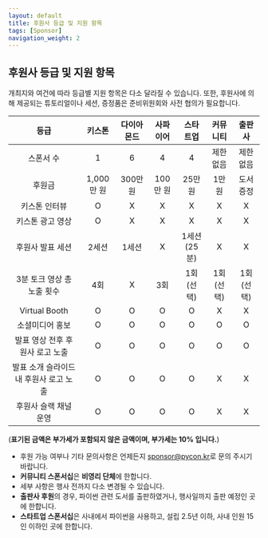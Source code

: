 ```yaml
---
layout: default
title: 후원사 등급 및 지원 항목
tags: [Sponsor]
navigation_weight: 2
---
```


## 후원사 등급 및 지원 항목

개최지와 여건에 따라 등급별 지원 항목은 다소 달라질 수 있습니다. 또한, 후원사에 의해 제공되는 튜토리얼이나 세션, 증정품은 준비위원회와 사전 협의가 필요합니다.

|        등급        |   키스톤    | 다이아몬드  | 사파이어  |         스타트업          |         커뮤니티          |           출판사           |
| :----------------: | :---------: | :---------: | :-------: | :-----------------------: | :-----------------------: | :------------------------: |
| 스폰서 수 |      1      |      6      |     4     |             4             |          제한 없음          |          제한 없음          |
| 후원금 |  1,000만 원  |  300만 원  |  100만 원 |          25만 원          |          1만 원          |         도서 증정         |
| 키스톤 인터뷰 |      O      |      X      |     X     |             X             |             X             |             X              |
| 키스톤 광고 영상 |     O      |     X      |  X |         X          |       X          |          X        |
| 후원사 발표 세션 |    2세션    |    1세션    |     X     |      1세션<br>(25분)       |             X             |             X              |
| 3분 토크 영상 총 노출 횟수 |    4회    |    X    |   3회   |             1회(선택)             |             1회(선택)             |             1회(선택)        |
| Virtual Booth |   O    |   O    |  O   |   O        |          X          |           X          |
| 소셜미디어 홍보 |      O      |      O      |     O     |             O             |             O             |             O             |
| 발표 영상 전후 후원사 로고 노출 |     O      |     O      | O |         O         |       O          |          O        |
| 발표 소개 슬라이드 내 후원사 로고 노출 |     O      |     O      | O |         O         |       X          |          X        |
| 후원사 슬랙 채널 운영 |     O      |     O      | O |         O         |       X          |          X        |

(**표기된 금액은 부가세가 포함되지 않은 금액이며, 부가세는 10% 입니다.**)

- 후원 가능 여부나 기타 문의사항은 언제든지 [sponsor@pycon.kr](sponsor@pycon.kr)로 문의 주시기 바랍니다.
- **커뮤니티 스폰서십**은 **비영리 단체**에 한합니다.
- 세부 사항은 행사 전까지 다소 변경될 수 있습니다.
- **출판사 후원**의 경우, 파이썬 관련 도서를 출판하였거나, 행사일까지 출판 예정인 곳에 한합니다.
- **스타트업 스폰서십**은 사내에서 파이썬을 사용하고, 설립 2.5년 이하, 사내 인원 15인 이하인 곳에 한합니다.
